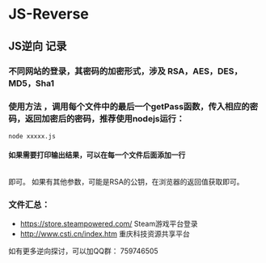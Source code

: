 # JS-Reverse
## JS逆向 记录
### 不同网站的登录，其密码的加密形式，涉及 RSA，AES，DES，MD5，Sha1
### 使用方法 ，调用每个文件中的最后一个getPass函数，传入相应的密码，返回加密后的密码，推荐使用nodejs运行： 
```
node xxxxx.js 
```
#### 如果需要打印输出结果，可以在每一个文件后面添加一行 
```console.log(getPass('123456'));
```
 即可。 如果有其他参数，可能是RSA的公钥，在浏览器的返回值获取即可。

 ### 文件汇总：
- https://store.steampowered.com/ Steam游戏平台登录
- http://www.csti.cn/index.htm 重庆科技资源共享平台

如有更多逆向探讨，可以加QQ群： 759746505
